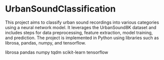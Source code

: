 # UrbanSoundClassification
This project aims to classify urban sound recordings into various categories using a neural network model. It leverages the UrbanSound8K dataset and includes steps for data preprocessing, feature extraction, model training, and prediction. The project is implemented in Python using libraries such as librosa, pandas, numpy, and tensorflow.

librosa
pandas
numpy
tqdm
scikit-learn
tensorflow


